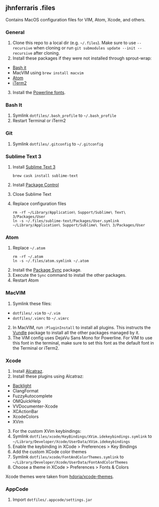 ## jhnferraris .files

Contains MacOS configuration files for VIM, Atom, Xcode, and others.

### General

1. Clone this repo to a local dir (e.g. `~/.files`). Make sure to use `--recursive` when cloning or run `git submodules update --init --recursive` after cloning.
2. Install these packages if they were not installed through sprout-wrap:
  * [Bash it](https://github.com/Bash-it/bash-it)
  * MacVIM using `brew install macvim`
  * [Atom](https://atom.io/)
  * [iTerm2](https://www.iterm2.com/)
3. Install the [Powerline fonts](https://github.com/powerline/fonts).

### Bash It

1. Symlink `dotfiles/.bash_profile` to `~/.bash_profile`
2. Restart Terminal or iTerm2

### Git

1. Symlink `dotfiles/.gitconfig` to `~/.gitconfig`

### Sublime Text 3

1. Install [Sublime Text 3](https://www.sublimetext.com/3)

   ```
   brew cask install sublime-text
   ```

2. Install [Package Control](https://packagecontrol.io/installation)
3. Close Sublime Text
4. Replace configuration files

   ```
   rm -rf ~/Library/Application\ Support/Sublime\ Text\ 3/Packages/User
   ln -s ~/.files/sublime-text/Packages/User.symlink ~/Library/Application\ Support/Sublime\ Text\ 3/Packages/User
   ```

### Atom

1. Replace `~/.atom`
   ```
   rm -rf ~/.atom
   ln -s ~/.files/atom.symlink ~/.atom
   ```
2. Install the [Package Sync](https://atom.io/packages/package-sync) package.
3. Execute the `Sync` command to install the other packages.
4. Restart Atom

### MacVIM

1. Symlink these files:

  * `dotfiles/.vim` to `~/.vim`
  * `dotfiles/.vimrc` to `~/.vimrc`

2. In MacVIM, run `:PluginInstall` to install all plugins. This instructs the [Vundle](https://github.com/VundleVim/Vundle.vim) package to install all the other packages managed by it.
3. The VIM config uses DejaVu Sans Mono for Powerline. For VIM to use this font in the terminal, make sure to set this font as the default font in the Terminal or iTerm2.

### Xcode

1. Install [Alcatraz](http://alcatraz.io/).
2. Install these plugins using Alcatraz:
  * [Backlight](https://github.com/limejelly/Backlight-for-XCode)
  * ClangFormat
  * FuzzyAutocomplete
  * OMQuickHelp
  * VVDocumenter-Xcode
  * XCActionBar
  * XcodeColors
  * XVim
3. For the custom XVim keybindings:
  1. Symlink `dotfiles/xcode/KeyBindings/XVim.idekeybindings.symlink` to `~/Library/Developer/Xcode/UserData/XVim.idekeybindings`
  2. Enable the keybinding in XCode > Preferences > Key Bindings
4. Add the custom XCode color themes
  1. Symlink `dotfiles/xcode/FontAndColorThemes.symlink` to `~/Library/Developer/Xcode/UserData/FontAndColorThemes`
  2. Choose a theme in XCode > Preferences > Fonts & Colors

Xcode themes were taken from [hdoria/xcode-themes](https://github.com/hdoria/xcode-themes).

### AppCode

1. Import `dotfiles/.appcode/settings.jar`
